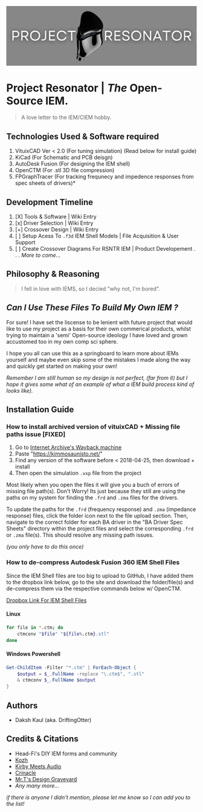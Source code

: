![Banner](./GitHub%20Assets/GitHub%20Banner.png)
# __Project Resonator | *The* Open-Source IEM.__

> A love letter to the IEM/CIEM hobby.

## Technologies Used & Software required

1. VituixCAD Ver < 2.0 (For tuning simulation) (Read below for install guide)
2. KiCad               (For Schematic and PCB deisgn)
3. AutoDesk Fusion     (For designing the IEM shell)
5. OpenCTM             (For .stl 3D file compression)
6. FPGraphTracer       (For tracking frequnecy and impedence responses from spec sheets of drivers)*

## Development Timeline

1. [X] Tools & Software | Wiki Entry
2. [x] Driver Selection | Wiki Entry
3. [+] Crossover Design | Wiki Entry
4. [ ] Setup Acess To `.f3d` IEM Shell Models | File Acquisition & User Support
5. [ ] Create Crossover Diagrams For RSNTR IEM | Product Developement
.
.
.
_More to come..._

## Philosophy & Reasoning

> I fell in love with IEMS, so I decied "why not, I'm bored".

## *Can I Use These Files To Build My Own IEM ?*

For sure! I have set the liscense to be lenient with future project that would like to use my project as a basis for their own commerical products, whilst trying to maintain a 'semi' Open-source ideology I have loved and grown accustomed too in my own comp sci sphere.

I hope you all can use this as a springboard to learn more about IEMs yourself and maybe even skip some of the mistakes I made along the way and quickly get started on making your own!

*Remember I am still human so my design is not perfect, (far from it) but I hope it gives some what of an example of what a IEM build process kind of looks like).*

## Installation Guide

### How to install archived version of vituixCAD + Missing file paths issue [FIXED]

1. Go to [Internet Archive's Wayback machine](https://archive.org/)
2. Paste "https://kimmosaunisto.net/"
3. Find any version of the software before < 2018-04-25, then download + install
4. Then open the simulation ```.vxp``` file from the project

Most likely when you open the files it will give you a buch of errors of missing file path(s). Don't Worry! Its just because they still are using the paths on my system for finding the ```.frd``` and ```.zma``` files for the drivers.

To update the paths for the ```.frd``` (frequency response) and ```.zma``` (impedance response) files, click the folder icon next to the file upload section. Then, navigate to the correct folder for each BA driver in the "BA Driver Spec Sheets" directory within the project files and select the corresponding ```.frd``` or ```.zma``` file(s). This should resolve any missing path issues.

*(you only have to do this once)*

### How to de-compress Autodesk Fusion 360 IEM Shell Files

Since the IEM Shell files are too big to upload to GitHub, I have added them to the dropbox link below, go to the site and download the folder/file(s) and de-compress them via the respective commands below w/ OpenCTM.

[Dropbox Link For IEM Shell Files](https://www.dropbox.com/scl/fo/7igmpw1ufs74wjp9bscd1/APTIkM8Hd0Q5tOlSX6-9Vis?rlkey=q3dak7tetpvdot7d4ondi776o&st=a5fo64j4&dl=0)

#### Linux
```Bash
for file in *.ctm; do
    ctmconv "$file" "${file%.ctm}.stl"
done
```

#### Windows Powershell
```Powershell
Get-ChildItem -Filter "*.ctm" | ForEach-Object {
    $output = $_.FullName -replace "\.ctm$", ".stl"
    & ctmconv $_.FullName $output
}
```

## Authors

- Daksh Kaul (aka. DriftingOtter)

## Credits & Citations
- Head-Fi's DIY IEM forms and community
- [Kozh](https://www.youtube.com/@kozh4013/videos)
- [Kirby Meets Audio](https://youtu.be/QClvPIuW3zI?si=NcwjdGAZriBUcmHE)
- [Crinacle](https://www.youtube.com/watch?v=tCqV3ZRcZ9g&t=1227s)
- [Mr.T's Design Graveyard](https://youtu.be/3FGNw28xBr0?si=LEpJtPCjVtikS_FK)
- *Any many more...*


*if there is anyone I didn't mention, please let me know so I can add you to the list!*
